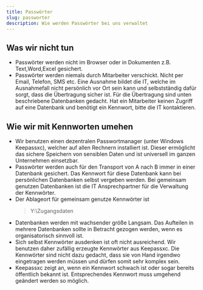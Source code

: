 ```yaml
---
title: Passwörter
slug: passworter
description: Wie werden Passwörter bei uns verwaltet
---
```


## Was wir nicht tun

* Passwörter werden nicht im Browser oder in Dokumenten z.B. Text,Word,Excel gesichert.
* Passwörter werden niemals durch Mitarbeiter verschickt. Nicht per Email, Telefon, SMS etc. Eine Ausnahme bildet die IT, welche im Ausnahmefall nicht persönlich vor Ort sein kann und selbstständig dafür sorgt, dass die Übertragung sicher ist. Für die Übertragung sind unten beschriebene Datenbanken gedacht. Hat ein Mitarbeiter keinen Zugriff auf eine Datenbank und benötigt ein Kennwort, bitte die IT kontaktieren.

## Wie wir mit Kennworten umehen

* Wir benutzen einen dezentralen Passwortmanager (unter Windows Keepassxc), welcher auf allen Rechnern installiert ist. Dieser ermöglicht das sichere Speichern von sensiblen Daten und ist universell im ganzen Unternehmen einsetzbar.
* Passwörter werden auch für den Transport von A nach B immer in einer Datenbank gesichert. Das Kennwort für diese Datenbank kann bei persönlichen Datenbanken selbst vergeben werden. Bei gemeinsam genutzen Datenbanken ist die IT Ansprechpartner für die Verwaltung der Kennwörter.
* Der Ablageort für gemeinsam genutze Kennwörter ist
  > Y:\Zugangsdaten
* Datenbanken werden mit wachsender größe Langsam. Das Aufteilen in mehrere Datenbanken sollte in Betracht gezogen werden, wenn es organisatorisch sinnvoll ist.
* Sich selbst Kennwörter ausdenken ist oft nicht ausreichend. Wir benutzen daher zufällig erzeugte Kennwörter aus Keepassxc. Die Kennwörter sind nicht dazu gedacht, dass sie von Hand irgendwo eingetragen werden müssen und dürfen somit sehr komplex sein.
* Keepassxc zeigt an, wenn ein Kennwort schwach ist oder sogar bereits öffentlich bekannt ist. Entsprechendes Kennwort muss umgehend geändert werden so möglich.
